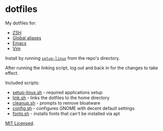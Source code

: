 # dotfiles

My dotfiles for:

* [ZSH](.zshrc)
* [Global aliases](.aliases)
* [Emacs](.emacs)
* [Vim](.vimrc)

Install by running [`setup-linux`](setup-linux.sh) from the repo's directory.

After running the linking script, log out and back in for the changes to take effect.

Included scripts:

* [setup-linux.sh](setup-linux.sh) - required applications setup
* [link.sh](link.sh) - links the dotfiles to the home directory
* [cleanup.sh](cleanup.sh) - prompts to remove bloatware
* [config.sh](config.sh) - configures GNOME with decent default settings
* [fonts.sh](fonts.sh) - installs fonts that can't be installed via apt

[MIT Licensed](LICENSE).
